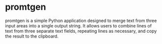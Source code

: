 # promtgen
promtgen is a simple Python application designed to merge text from three input areas into a single output string. It allows users to combine lines of text from three separate text fields, repeating lines as necessary, and copy the result to the clipboard.
